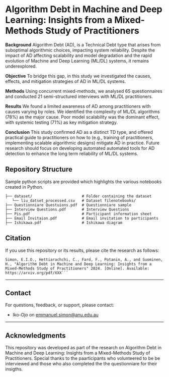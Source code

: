 
# **Algorithm Debt in Machine and Deep Learning: Insights from a Mixed-Methods Study of Practitioners**

**Background** Algorithm Debt (AD), is a Technical Debt type that arises from suboptimal algorithmic choices, impacting system reliability. Despite the impact of AD affecting scalability and model degradation and the rapid evolution of Machine and Deep Learning (ML/DL) systems, it remains underexplored.

**Objective** To bridge this gap, in this study we investigated the causes, effects, and mitigation strategies of AD in ML/DL systems. 


**Methods** Using concurrent mixed-methods, we analysed 65 questionnaires and conducted 21 semi-structured interviews with ML/DL practitioners.

**Results** We found a limited awareness of AD among practitioners with causes varying by roles. We identified the complexity of ML/DL algorithms (78\%) as the major cause. Poor model scalability was the dominant effect, with systemic testing (71\%) as key mitigation strategy.

**Conclusion** This study confirmed AD as a distinct TD type, and offered practical guide to practitioners on how to (e.g., training of practitioners, implementing scalable algorithmic designs) mitigate AD in practice. Future research should focus on developing automated automated tools for AD detection to enhance the long term reliability of ML/DL systems.


## **Repository Structure**
Sample python scripts are provided which highlights the various notebooks created in Python.
```
├── dataset/                      # Folder containing the dataset
   └── liu_datset_processed.csv   # Dataset filenotebooks/                       
├── Questionniare Questuions.pdf  # Questionniare sample
├── Interview Questions.pdf       # Interview Questions
├── Pis.pdf                       # Participant information sheet
├── Email Invitaion.pdf           # Email invitation to participants
├── Ishikawa.pdf                  # Ishikawa diagram
```


## **Citation**

If you use this repository or its results, please cite the research as follows:

```plaintext
Simon, E.I.O., Hettiarachchi, C., Fard, F., Potanin, A., and Suominen, H., "Algorithm Debt in Machine and Deep Learning: Insights from a Mixed-Methods Study of Practitioners" 2024. [Online]. Available: https://arxiv.org/pdf/XXX```
```
---

## **Contact**

For questions, feedback, or support, please contact:

- Iko-Ojo on emmanuel.simon@anu.edu.au

---

## **Acknowledgments**

This repository was developed as part of the research on Algorithm Debt in Machine and Deep Learning: Insights from a Mixed-Methods Study of Practitioners. Special thanks to the paarticipants who volunteered to be be interviewed and those who also completed the the questionniare for their insigths.
